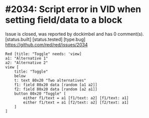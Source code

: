 
#2034: Script error in VID when setting field/data to a block
================================================================================
Issue is closed, was reported by dockimbel and has 0 comment(s).
[status.built] [status.tested] [type.bug]
<https://github.com/red/red/issues/2034>

```
Red [title: "Toggle" needs: 'view]
a1: "Alternative 1"
a2: "Alternative 2"
view [
    title: "Toggle"
    below
    t: text 80x20 "Two alternatives"
    f1: field 80x20 data [random [a1 a2]]
    f2: field 80x20 data [random [a2 a1]]
    button 80x20 "Toggle" [
        either f1/text = a1 [f1/text: a2] [f1/text: a1]
        either f1/text = a1 [f2/text: a2] [f2/text: a1]
    ]
]
```



